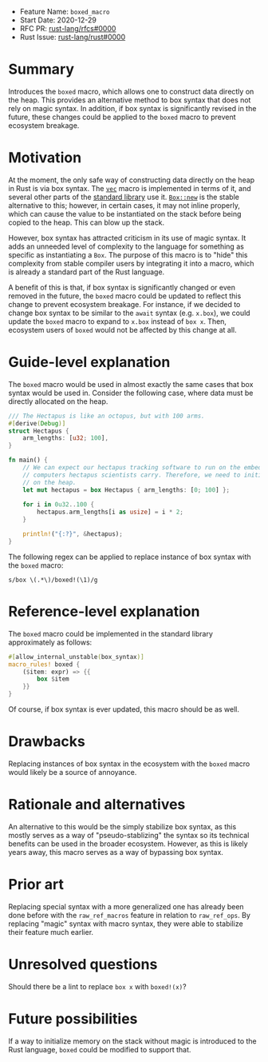 - Feature Name: `boxed_macro` 
- Start Date: 2020-12-29
- RFC PR: [rust-lang/rfcs#0000](https://github.com/rust-lang/rfcs/pull/0000)
- Rust Issue: [rust-lang/rust#0000](https://github.com/rust-lang/rust/issues/0000)

# Summary
[summary]: #summary

Introduces the `boxed` macro, which allows one to construct data directly on the heap. 
This provides an alternative method to box syntax that does not rely on magic syntax. In addition, 
if box syntax is significantly revised in the future, these changes could be applied to the `boxed` macro to 
prevent ecosystem breakage.

# Motivation
[motivation]: #motivation

At the moment, the only safe way of constructing data directly on the heap in Rust is via box syntax.
The [`vec`](https://doc.rust-lang.org/src/alloc/macros.rs.html#37-47) macro is implemented in terms of it,
and several other parts of the [standard library](https://doc.rust-lang.org/src/alloc/sync.rs.html#314-318)
use it. 
[`Box::new`](https://doc.rust-lang.org/std/boxed/struct.Box.html#method.new) is the stable alternative to this;
however, in certain cases, it may not inline properly, which can cause the value to be instantiated on the
stack before being copied to the heap. This can blow up the stack.

However, box syntax has attracted criticism in its use of magic syntax. It adds an unneeded level
of complexity to the language for something as specific as instantiating a `Box`. The purpose of this macro is
to "hide" this complexity from stable compiler users by integrating it into a macro, which is already a standard
part of the Rust language.

A benefit of this is that, if box syntax is significantly changed or even removed in the future, the `boxed`
macro could be updated to reflect this change to prevent ecosystem breakage. For instance, if we decided to
change box syntax to be similar to the `await` syntax (e.g. `x.box`), we could update the `boxed` macro to
expand to `x.box` instead of `box x`. Then, ecosystem users of `boxed` would not be affected by this change
at all.

# Guide-level explanation
[guide-level-explanation]: #guide-level-explanation

The `boxed` macro would be used in almost exactly the same cases that box syntax would be used in. Consider
the following case, where data must be directly allocated on the heap.

```rust
/// The Hectapus is like an octopus, but with 100 arms.
#[derive(Debug)]
struct Hectapus {
    arm_lengths: [u32; 100],
}

fn main() {
    // We can expect our hectapus tracking software to run on the embedded
    // computers hectapus scientists carry. Therefore, we need to initialize it
    // on the heap.
    let mut hectapus = box Hectapus { arm_lengths: [0; 100] };
    
    for i in 0u32..100 {
        hectapus.arm_lengths[i as usize] = i * 2;
    }

    println!("{:?}", &hectapus);
}
```

The following regex can be applied to replace instance of box syntax with the `boxed` macro:

```
s/box \(.*\)/boxed!(\1)/g
```

# Reference-level explanation
[reference-level-explanation]: #reference-level-explanation

The `boxed` macro could be implemented in the standard library approximately as follows:

```rust
#[allow_internal_unstable(box_syntax)]
macro_rules! boxed {
    ($item: expr) => {{
        box $item
    }}
}
```

Of course, if box syntax is ever updated, this macro should be as well.

# Drawbacks
[drawbacks]: #drawbacks

Replacing instances of box syntax in the ecosystem with the `boxed` macro would likely be a source of
annoyance.

# Rationale and alternatives
[rationale-and-alternatives]: #rationale-and-alternatives

An alternative to this would be the simply stabilize box syntax, as this mostly serves as a way of 
"pseudo-stablizing" the syntax so its technical benefits can be used in the broader ecosystem. However,
as this is likely years away, this macro serves as a way of bypassing box syntax.

# Prior art
[prior-art]: #prior-art

Replacing special syntax with a more generalized one has already been done before with the `raw_ref_macros`
feature in relation to `raw_ref_ops`. By replacing "magic" syntax with macro syntax, they were able to
stabilize their feature much earlier.

# Unresolved questions
[unresolved-questions]: #unresolved-questions

Should there be a lint to replace `box x` with `boxed!(x)`?

# Future possibilities
[future-possibilities]: #future-possibilities

If a way to initialize memory on the stack without magic is introduced to the Rust language, `boxed` could be
modified to support that.
